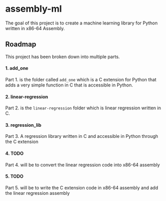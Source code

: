 # assembly-ml

The goal of this project is to create a machine learning library for Python written in x86-64 Assembly.

## Roadmap

This project has been broken down into multiple parts.

#### 1. add_one
Part 1. is the folder called `add_one` which is a C extension for Python that adds a very simple function in C that is accessible in Python.

#### 2. linear-regression
Part 2. is the `linear-regression` folder which is linear regression written in C.

#### 3. regression_lib
Part 3. A regression library written in C and accessible in Python through the C extension

#### 4. TODO
Part 4. will be to convert the linear regression code into x86-64 assembly

#### 5. TODO
Part 5. will be to write the C extension code in x86-64 assembly and add the linear regression assembly
